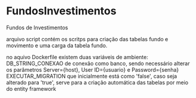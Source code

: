 # FundosInvestimentos
Fundos de Investimentos

arquivo script contém os scritps para criação das tabelas fundo e movimento e uma carga da tabela fundo.

no aquivo Dockerfile existem duas variáveis de ambiente:
DB_STRING_CONEXAO de conexão como banco, sendo necessário alterar os parâmetros Server={host}, User ID={usuario} e Password={senha}
EXECUTAR_MIGRATION que inicialmente está como 'false', caso seja alterado para 'true', serve para a criação automática das tabelas por meio do entity framework 
